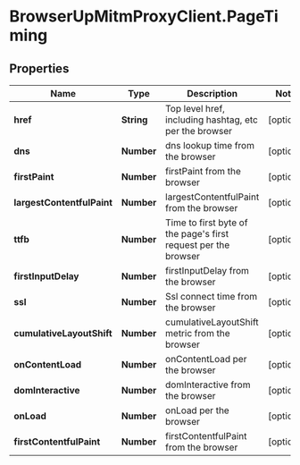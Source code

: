 # BrowserUpMitmProxyClient.PageTiming

## Properties

Name | Type | Description | Notes
------------ | ------------- | ------------- | -------------
**href** | **String** | Top level href, including hashtag, etc per the browser | [optional] 
**dns** | **Number** | dns lookup time from the browser | [optional] 
**firstPaint** | **Number** | firstPaint from the browser | [optional] 
**largestContentfulPaint** | **Number** | largestContentfulPaint from the browser | [optional] 
**ttfb** | **Number** | Time to first byte of the page&#39;s first request per the browser | [optional] 
**firstInputDelay** | **Number** | firstInputDelay from the browser | [optional] 
**ssl** | **Number** | Ssl connect time from the browser | [optional] 
**cumulativeLayoutShift** | **Number** | cumulativeLayoutShift metric from the browser | [optional] 
**onContentLoad** | **Number** | onContentLoad per the browser | [optional] 
**domInteractive** | **Number** | domInteractive from the browser | [optional] 
**onLoad** | **Number** | onLoad per the browser | [optional] 
**firstContentfulPaint** | **Number** | firstContentfulPaint from the browser | [optional] 



